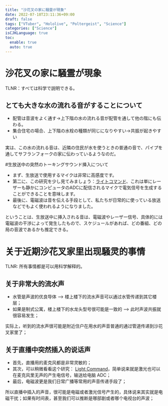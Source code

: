 ```yaml
---
title: "沙花叉の家に騒霊が現象"
date: 2022-07-18T23:11:36+09:00
draft: false
tags: ["VTuber", "Hololive", "Poltergeist", "Science"]
categories: ["Science"]
isCJKLanguage: true
toc:
  enable: true
  auto: true
---
```


# 沙花叉の家に騒霊が現象

TLNR：すべては科学で説明できる。

## とても大きな水の流れる音がすることについて

* 配管は音波をよく通す→上下階の水の流れる音が配管を通して他の階にも伝わる。
* 集合住宅の場合、上下階の水栓の種類が同じになりやすい→共振が起きやすい

実は、この水の流れる音は、近隣の住民が水を使うときの普通の音で、パイプを通してサフランフォークの家に伝わっているようなのだ。

#生放送中の突然のトーキングサウンド挿入について

* まず、生放送で使用するマイクは非常に高感度です。
* 第二に、この研究を少し見てみましょう：[ライトコマンド](https://www.youtube.com/watch?v=ORji7Tz5GiI)、これは単にレーザーも静かにコンピュータのADCに配信されるマイクで電気信号を生成することができることを意味します。
* 最後に、電磁波は音を伝える手段として、私たちが日常的に使っている放送などでもよく使われるようになりました。

ということは、生放送中に挿入される音は、電磁波やレーザー信号、具体的には電磁波の干渉によって発生したもので、スケジュールがあれば、どの番組、どの局の音波であるかも推定できる。


# 关于近期沙花叉家里出现騒灵的事情

TLNR: 所有事情都是可以用科学解释的。

## 关于非常大的流水声

* 水管是声波的优良导体 --> 楼上楼下的流水声音可以通过水管传递到其它楼层；
* 如果是制式公寓，楼上楼下的水龙头型号很可能是一致的 --> 此时声波共振就很容易发生；

实际上，听到的流水声很可能是附近住户在用水的声音普通的通过管道传递到沙花叉家里了；

## 关于直播中突然插入的说话声

* 首先，直播用的麦克风都是非常灵敏的；
* 其次，可以稍微看看这个研究： [Light Command](https://www.youtube.com/watch?v=ORji7Tz5GiI)，简单说来就是激光也可以在麦克风里无声的产生电信号，输送给电脑 ADC；
* 最后，电磁波更是我们日常广播等常用的声音传递手段了；

所以直播中插入的声音，很可能是电磁或者激光信号产生的，具体说来其实就是电磁干扰；如果有时间表，甚至我们可以推断是哪部剧或者哪个电视台的声波；
